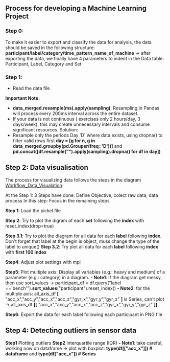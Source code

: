 ## Process for developing a Machine Learning Project

### Step 0:
To make it easier to export and classify the data for analysis, the data should be saved in the following structure: **participant/label/category/time_pattern_name_of_machine**
-> after exporting the data, we finally have 4 parameters to indent in the Data table: Participant, Label, Category and Set

### Step 1:
- Read the data file

**Important Note:**

- **data_merged.resample(ms).apply(sampling)**: Resampling in Pandas will process every 200ms interval across the entire dataset.
- If your data is not continuous ( exercises only 2 hours/day, 3 days/week), this may create unnecessary intervals and consume significant resources.
Solution:
- Resample only the periods Day 'D' where data exists, using dropna() to filter valid rows first **day = [g for n, g in data_merged.groupby(pd.Grouper(freq='D'))]** and **pd.concat([df.resample("").apply(sampling).dropna() for df in day])**

## Step 2: Data visualisation
The process for visualizing data follows the steps in the diagram [Workflow_Data_Visualation](/document/image/Work_Flow_Data_Visualation.png):

At the Step 1: 3 Steps have done: Define Objective, colect raw data, data process
In this step: Focus in the remaining steps

**Step 1**: Load the pickel file

**Step 2**: Try to plot the digram of each **set** following the **index** with reset_index(drop=true)

**Step 3.1**: Try to plot the diagram for all data for  each **label** following **index**. Don't forget that label at the begin is object, muss change the type of the label to unique()
**Step 3.2**: Try plot all data for each **label** following **index** with **first 100 index**

**Step4**: Adjust plot settings with mpl

**Step5**: Plot multiple axis: Display all variables (e.g.: heavy and medium) of a parameter (e.g.: category) in a diagram.
    **- Note1**: If the diagram get messy, then use sort_values -> participant_df = df.query("label =='bench'").**sort_values**("participant").reset_index()
    **- Note2**: for the multiple axis: all_axis_df **[** "acc_x","acc_y","acc_x","acc_z","gyr_x","gyr_y","gyr_z" **]** is Series, can't plot -> all_axis_df **[[** "acc_x","acc_y","acc_x","acc_z","gyr_x","gyr_y","gyr_z" **]]**

**Step6**: Export the data for each label following each participant in PNG file

## Step 4: Detecting outliers in sensor data

**Step1** Plotting outliers
**Step2** Interquartile range (IQR)
    **- Note1**:  take careful, working now on dataframe -> plot with boxplot: **type(df[["acc_x"]]) # dataframe** and **type(df["acc_x"])   # Series** 





